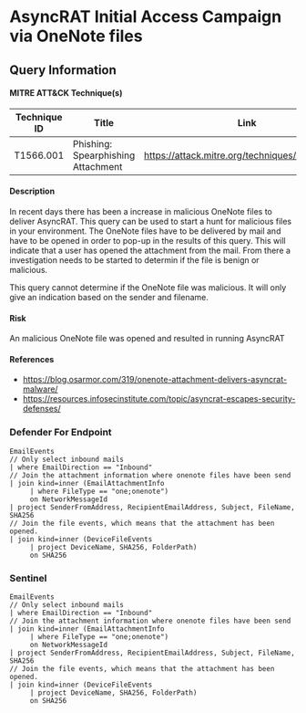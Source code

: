 # AsyncRAT Initial Access Campaign via OneNote files

## Query Information

#### MITRE ATT&CK Technique(s)

| Technique ID | Title    | Link    |
| ---  | --- | --- |
| T1566.001 | Phishing: Spearphishing Attachment | https://attack.mitre.org/techniques/T1566/001/ |

#### Description
In recent days there has been a increase in malicious OneNote files to deliver AsyncRAT. This query can be used to start a hunt for malicious files in your environment. The OneNote files have to be delivered by mail and have to be opened in order to pop-up in the results of this query. This will indicate that a user has opened the attachment from the mail. From there a investigation needs to be started to determin if the file is benign or malicious. 

This query cannot determine if the OneNote file was malicious. It will only give an indication based on the sender and filename. 

#### Risk
An malicious OneNote file was opened and resulted in running AsyncRAT

#### References
- https://blog.osarmor.com/319/onenote-attachment-delivers-asyncrat-malware/
- https://resources.infosecinstitute.com/topic/asyncrat-escapes-security-defenses/

### Defender For Endpoint

```
EmailEvents
// Only select inbound mails
| where EmailDirection == "Inbound"
// Join the attachment information where onenote files have been send
| join kind=inner (EmailAttachmentInfo
     | where FileType == "one;onenote")
     on NetworkMessageId
| project SenderFromAddress, RecipientEmailAddress, Subject, FileName, SHA256
// Join the file events, which means that the attachment has been opened.
| join kind=inner (DeviceFileEvents
     | project DeviceName, SHA256, FolderPath)
     on SHA256
```
### Sentinel
```
EmailEvents
// Only select inbound mails
| where EmailDirection == "Inbound"
// Join the attachment information where onenote files have been send
| join kind=inner (EmailAttachmentInfo
     | where FileType == "one;onenote")
     on NetworkMessageId
| project SenderFromAddress, RecipientEmailAddress, Subject, FileName, SHA256
// Join the file events, which means that the attachment has been opened.
| join kind=inner (DeviceFileEvents
     | project DeviceName, SHA256, FolderPath)
     on SHA256
```



